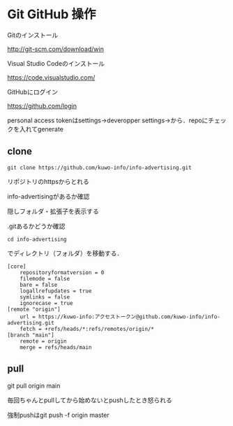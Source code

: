 # Git GitHub 操作

Gitのインストール

http://git-scm.com/download/win

Visual Studio Codeのインストール

https://code.visualstudio.com/

GitHubにログイン

https://github.com/login

personal access tokenはsettings→deveropper settings→から．repoにチェックを入れてgenerate



## clone

```
git clone https://github.com/kuwo-info/info-advertising.git
```

リポジトリのhttpsからとれる

info-advertisingがあるか確認

隠しフォルダ・拡張子を表示する

.gitあるかどうか確認

```
cd info-advertising
```

でディレクトリ（フォルダ）を移動する．



```
[core]
	repositoryformatversion = 0
	filemode = false
	bare = false
	logallrefupdates = true
	symlinks = false
	ignorecase = true
[remote "origin"]
	url = https://kuwo-info:アクセストークン@github.com/kuwo-info/info-advertising.git
	fetch = +refs/heads/*:refs/remotes/origin/*
[branch "main"]
	remote = origin
	merge = refs/heads/main
```



## pull

git pull origin main

毎回ちゃんとpullしてから始めないとpushしたとき怒られる

強制pushはgit push -f origin master
